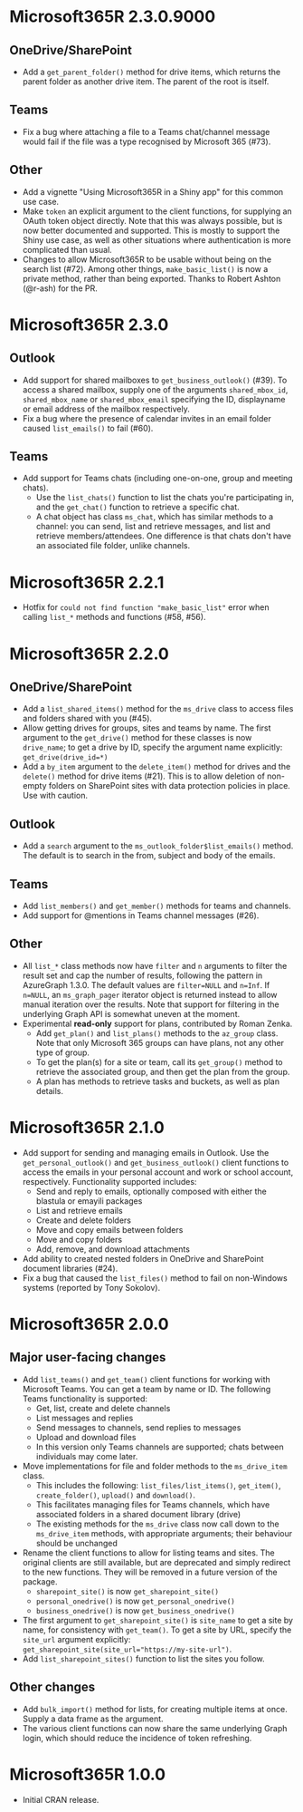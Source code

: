 # Microsoft365R 2.3.0.9000

## OneDrive/SharePoint

- Add a `get_parent_folder()` method for drive items, which returns the parent folder as another drive item. The parent of the root is itself.

## Teams

- Fix a bug where attaching a file to a Teams chat/channel message would fail if the file was a type recognised by Microsoft 365 (#73).

## Other

- Add a vignette "Using Microsoft365R in a Shiny app" for this common use case.
- Make `token` an explicit argument to the client functions, for supplying an OAuth token object directly. Note that this was always possible, but is now better documented and supported. This is mostly to support the Shiny use case, as well as other situations where authentication is more complicated than usual.
- Changes to allow Microsoft365R to be usable without being on the search list (#72). Among other things, `make_basic_list()` is now a private method, rather than being exported. Thanks to Robert Ashton (@r-ash) for the PR.

# Microsoft365R 2.3.0

## Outlook

- Add support for shared mailboxes to `get_business_outlook()` (#39). To access a shared mailbox, supply one of the arguments `shared_mbox_id`, `shared_mbox_name` or `shared_mbox_email` specifying the ID, displayname or email address of the mailbox respectively.
- Fix a bug where the presence of calendar invites in an email folder caused `list_emails()` to fail (#60).

## Teams

- Add support for Teams chats (including one-on-one, group and meeting chats).
  - Use the `list_chats()` function to list the chats you're participating in, and the `get_chat()` function to retrieve a specific chat.
  - A chat object has class `ms_chat`, which has similar methods to a channel: you can send, list and retrieve messages, and list and retrieve members/attendees. One difference is that chats don't have an associated file folder, unlike channels.

# Microsoft365R 2.2.1

- Hotfix for `could not find function "make_basic_list"` error when calling `list_*` methods and functions (#58, #56).

# Microsoft365R 2.2.0

## OneDrive/SharePoint

- Add a `list_shared_items()` method for the `ms_drive` class to access files and folders shared with you (#45).
- Allow getting drives for groups, sites and teams by name. The first argument to the `get_drive()` method for these classes is now `drive_name`; to get a drive by ID, specify the argument name explicitly: `get_drive(drive_id=*)`
- Add a `by_item` argument to the `delete_item()` method for drives and the `delete()` method for drive items (#21). This is to allow deletion of non-empty folders on SharePoint sites with data protection policies in place. Use with caution.

## Outlook

- Add a `search` argument to the `ms_outlook_folder$list_emails()` method. The default is to search in the from, subject and body of the emails.

## Teams

- Add `list_members()` and `get_member()` methods for teams and channels.
- Add support for @mentions in Teams channel messages (#26).

## Other

- All `list_*` class methods now have `filter` and `n` arguments to filter the result set and cap the number of results, following the pattern in AzureGraph 1.3.0. The default values are `filter=NULL` and `n=Inf`. If `n=NULL`, an `ms_graph_pager` iterator object is returned instead to allow manual iteration over the results. Note that support for filtering in the underlying Graph API is somewhat uneven at the moment.
- Experimental **read-only** support for plans, contributed by Roman Zenka.
  - Add `get_plan()` and `list_plans()` methods to the `az_group` class. Note that only Microsoft 365 groups can have  plans, not any other type of group.
  - To get the plan(s) for a site or team, call its `get_group()` method to retrieve the associated group, and then get the plan from the group.
  - A plan has methods to retrieve tasks and buckets, as well as plan details.

# Microsoft365R 2.1.0

- Add support for sending and managing emails in Outlook. Use the `get_personal_outlook()` and `get_business_outlook()` client functions to access the emails in your personal account and work or school account, respectively. Functionality supported includes:
  - Send and reply to emails, optionally composed with either the blastula or emayili packages
  - List and retrieve emails
  - Create and delete folders
  - Move and copy emails between folders
  - Move and copy folders
  - Add, remove, and download attachments
- Add ability to created nested folders in OneDrive and SharePoint document libraries (#24).
- Fix a bug that caused the `list_files()` method to fail on non-Windows systems (reported by Tony Sokolov).

# Microsoft365R 2.0.0

## Major user-facing changes

- Add `list_teams()` and `get_team()` client functions for working with Microsoft Teams. You can get a team by name or ID. The following Teams functionality is supported:
  - Get, list, create and delete channels
  - List messages and replies
  - Send messages to channels, send replies to messages
  - Upload and download files
  - In this version only Teams channels are supported; chats between individuals may come later.
- Move implementations for file and folder methods to the `ms_drive_item` class.
  - This includes the following: `list_files/list_items()`, `get_item()`, `create_folder()`, `upload()` and `download()`.
  - This facilitates managing files for Teams channels, which have associated folders in a shared document library (drive)
  - The existing methods for the `ms_drive` class now call down to the `ms_drive_item` methods, with appropriate arguments; their behaviour should be unchanged
- Rename the client functions to allow for listing teams and sites. The original clients are still available, but are deprecated and simply redirect to the new functions. They will be removed in a future version of the package.
  - `sharepoint_site()` is now `get_sharepoint_site()`
  - `personal_onedrive()` is now `get_personal_onedrive()`
  - `business_onedrive()` is now `get_business_onedrive()`
- The first argument to `get_sharepoint_site()` is `site_name` to get a site by name, for consistency with `get_team()`. To get a site by URL, specify the `site_url` argument explicitly: `get_sharepoint_site(site_url="https://my-site-url")`.
- Add `list_sharepoint_sites()` function to list the sites you follow.

## Other changes

- Add `bulk_import()` method for lists, for creating multiple items at once. Supply a data frame as the argument.
- The various client functions can now share the same underlying Graph login, which should reduce the incidence of token refreshing.

# Microsoft365R 1.0.0

- Initial CRAN release.
